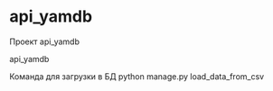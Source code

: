 # api_yamdb
Проект api_yamdb

api_yamdb

Команда для загрузки в БД
python manage.py load_data_from_csv